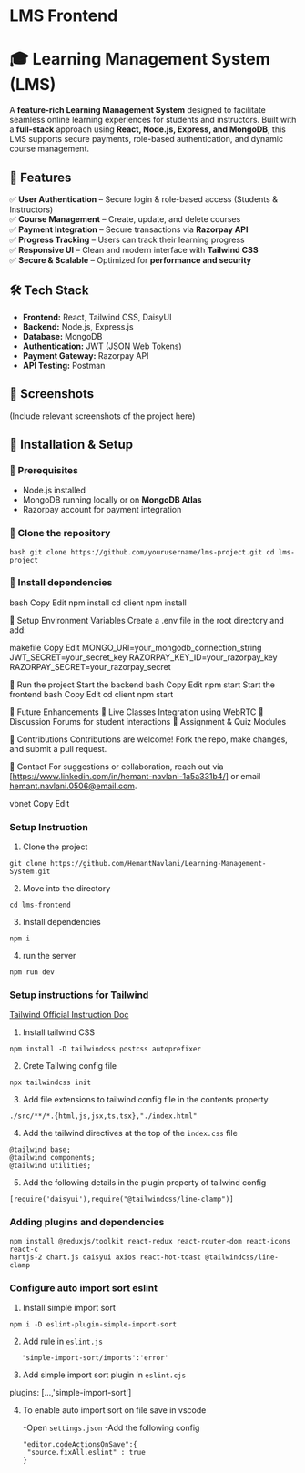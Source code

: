 # LMS Frontend

# 🎓 Learning Management System (LMS)

A **feature-rich Learning Management System** designed to facilitate seamless online learning experiences for students and instructors. Built with a **full-stack** approach using **React, Node.js, Express, and MongoDB**, this LMS supports secure payments, role-based authentication, and dynamic course management.

## 🚀 Features
✅ **User Authentication** – Secure login & role-based access (Students & Instructors)  
✅ **Course Management** – Create, update, and delete courses  
✅ **Payment Integration** – Secure transactions via **Razorpay API**  
✅ **Progress Tracking** – Users can track their learning progress  
✅ **Responsive UI** – Clean and modern interface with **Tailwind CSS**  
✅ **Secure & Scalable** – Optimized for **performance and security**  

## 🛠️ Tech Stack
- **Frontend:** React, Tailwind CSS, DaisyUI  
- **Backend:** Node.js, Express.js  
- **Database:** MongoDB  
- **Authentication:** JWT (JSON Web Tokens)  
- **Payment Gateway:** Razorpay API  
- **API Testing:** Postman  

## 📸 Screenshots
(Include relevant screenshots of the project here)

## 🎯 Installation & Setup

### 🔹 Prerequisites
- Node.js installed  
- MongoDB running locally or on **MongoDB Atlas**  
- Razorpay account for payment integration  

### 🔹 Clone the repository
```bash git clone https://github.com/yourusername/lms-project.git cd lms-project```


### 🔹 Install dependencies
bash
Copy
Edit
npm install
cd client
npm install

🔹 Setup Environment Variables
Create a .env file in the root directory and add:

makefile
Copy
Edit
MONGO_URI=your_mongodb_connection_string
JWT_SECRET=your_secret_key
RAZORPAY_KEY_ID=your_razorpay_key
RAZORPAY_SECRET=your_razorpay_secret


🔹 Run the project
Start the backend
bash
Copy
Edit
npm start
Start the frontend
bash
Copy
Edit
cd client
npm start

📌 Future Enhancements
🔹 Live Classes Integration using WebRTC
🔹 Discussion Forums for student interactions
🔹 Assignment & Quiz Modules

🙌 Contributions
Contributions are welcome! Fork the repo, make changes, and submit a pull request.

📩 Contact
For suggestions or collaboration, reach out via [https://www.linkedin.com/in/hemant-navlani-1a5a331b4/] or email hemant.navlani.0506@email.com.

vbnet
Copy
Edit

### Setup Instruction


1. Clone the project 

```
git clone https://github.com/HemantNavlani/Learning-Management-System.git
```

2. Move into the directory
```
cd lms-frontend
```

3. Install dependencies

```
npm i 
```
4. run the server

```
npm run dev
```

### Setup instructions for Tailwind

[Tailwind Official Instruction Doc](https://tailwindcss.com/docs/installation)

1. Install tailwind CSS
```
npm install -D tailwindcss postcss autoprefixer
```

2. Crete Tailwing config file
```
npx tailwindcss init
```

3. Add file extensions to tailwind config file in the contents property

```
./src/**/*.{html,js,jsx,ts,tsx},"./index.html"
```

4. Add the tailwind directives at the top of the `index.css` file
```
@tailwind base;
@tailwind components;
@tailwind utilities;
```

5. Add the following details in the plugin property of tailwind config
```
[require('daisyui'),require("@tailwindcss/line-clamp")]
```

### Adding plugins and dependencies
```
npm install @reduxjs/toolkit react-redux react-router-dom react-icons react-c
hartjs-2 chart.js daisyui axios react-hot-toast @tailwindcss/line-clamp
```

### Configure auto import sort eslint


1. Install simple import sort 
```
npm i -D eslint-plugin-simple-import-sort   
```

2. Add rule in `eslint.js`

```
   'simple-import-sort/imports':'error'
```

3. Add simple import sort plugin in `eslint.cjs`

plugins: [...,'simple-import-sort']

4. To enable auto import sort on file save in vscode 

   -Open `settings.json`
   -Add the following config

   ```
   "editor.codeActionsOnSave":{
    "source.fixAll.eslint" : true
   }
   ```
